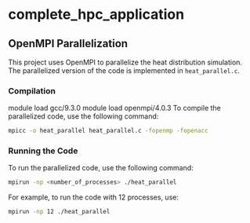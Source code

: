 # complete_hpc_application

## OpenMPI Parallelization

This project uses OpenMPI to parallelize the heat distribution simulation. The parallelized version of the code is implemented in `heat_parallel.c`.

### Compilation
module load gcc/9.3.0
module load openmpi/4.0.3
To compile the parallelized code, use the following command:

```sh
mpicc -o heat_parallel heat_parallel.c -fopenmp -fopenacc
```

### Running the Code

To run the parallelized code, use the following command:

```sh
mpirun -np <number_of_processes> ./heat_parallel
```

For example, to run the code with 12 processes, use:

```sh
mpirun -np 12 ./heat_parallel
```
